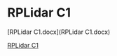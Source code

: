 # RPLidar C1

[RPLidar C1.docx](RPLidar C1.docx)

[RPLidar C1](https://ardupilot.org/copter/docs/common-rplidar-a2.html)